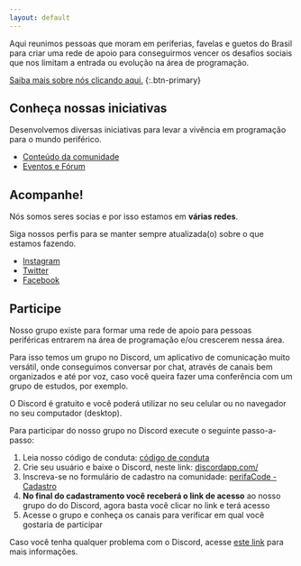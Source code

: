 ```yaml
---
layout: default
---
```


Aqui reunimos pessoas que moram em periferias, favelas e guetos do Brasil para criar uma rede de apoio para conseguirmos vencer os desafios sociais que nos limitam a entrada ou evolução na área de programação.

[Saiba mais sobre nós clicando aqui.](/sobre)
{:.btn-primary}

## Conheça nossas iniciativas

Desenvolvemos diversas iniciativas para levar a vivência em programação para o mundo periférico.

- [Conteúdo da comunidade](https://www.youtube.com/c/perifaCode)
- [Eventos e Fórum](https://forum.perifacode.com/)

## Acompanhe!

Nós somos seres socias e por isso estamos em **várias redes**.

Siga nossos perfis para se manter sempre atualizada(o) sobre o que estamos fazendo.

- [Instagram](https://www.instagram.com/perifacode)
- [Twitter](https://twitter.com/perifacode)
- [Facebook](https://www.facebook.com/perifaCode)

## Participe

Nosso grupo existe para formar uma rede de apoio para pessoas periféricas entrarem na área de programação e/ou crescerem nessa área.

Para isso temos um grupo no Discord, um aplicativo de comunicação muito versátil, onde conseguimos conversar por chat, através de canais bem organizados e até por voz, caso você queira fazer uma conferência com um grupo de estudos, por exemplo.

O Discord é gratuito e você poderá utilizar no seu celular ou no navegador no seu computador (desktop).

Para participar do nosso grupo no Discord execute o seguinte passo-a-passo:

1. Leia nosso código de conduta: [código de conduta](/COC)
1. Crie seu usuário e baixe o Discord, neste link: [discordapp.com/](https://discordapp.com/)
1. Inscreva-se no formulário de cadastro na comunidade: [perifaCode - Cadastro](http://bit.ly/cadastro-perifacode)
1. **No final do cadastramento você receberá o link de acesso** ao nosso grupo do do Discord, agora basta você clicar no link e terá acesso
1. Acesse o grupo e conheça os canais para verificar em qual você gostaria de participar

Caso você tenha qualquer problema com o Discord, acesse [este link](https://support.discordapp.com/hc/pt-br/articles/219470277-Come%C3%A7ando) para mais informações.
